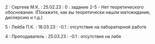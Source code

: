 2 : Сергеев М.К. : 25.02.23 : 0 : задание 2-5 - Нет теоретического обоснования. (Покажите, как вы теоретически нашли матожидание, дисперсию и т.д.)

5 : Лейба П.К. : 18.03.23 : -0.1 : отсутствие на лабораторной работе

4 : Преподаватель : 25.03.23 : -0.1 : отсутствие на лабе
